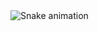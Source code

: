 <img href="https://raw.githubusercontent.com/ma/ma/blob/output/snake.svg" alt="Snake animation" />

###
